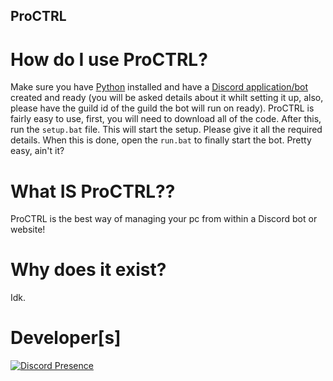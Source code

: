 ## ProCTRL

# How do I use ProCTRL?
Make sure you have [Python](https://www.python.org/downloads/) installed and have a [Discord application/bot](https://discord.com/developers/applications/) created and ready (you will be asked details about it whilt setting it up, also, please have the guild id of the guild the bot will run on ready).
ProCTRL is fairly easy to use, first, you will need to download all of the code.
After this, run the `setup.bat` file. This will start the setup. Please give it all the required details.
When this is done, open the `run.bat` to finally start the bot.
Pretty easy, ain't it?

# What IS ProCTRL??

ProCTRL is the best way of managing your pc from within a Discord bot or website!

# Why does it exist?

Idk.

# Developer[s]

[![Discord Presence](https://lanyard.cnrad.dev/api/900401428739272725)](https://discord.com/users/900401428739272725)
